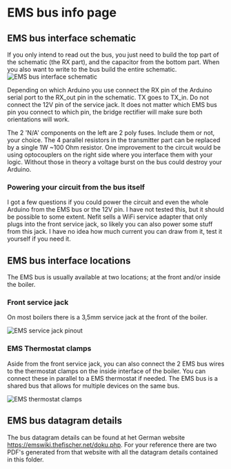 # EMS bus info page

## EMS bus interface schematic
If you only intend to read out the bus, you just need to build the top part of the schematic (the RX part), and the capacitor from the bottom part.
When you also want to write to the bus build the entire schematic.
![EMS bus interface schematic](http://www.mikrocontroller.net/attachment/95287/EMS_Interface.png)

Depending on which Arduino you use connect the RX pin of the Arduino serial port to the RX_out pin in the schematic.
TX goes to TX_in. Do not connect the 12V pin of the service jack.
It does not matter which EMS bus pin you connect to which pin, the bridge rectifier will make sure both orientations will work.

The 2 'N/A' components on the left are 2 poly fuses. Include them or not, your choice.
The 4 parallel resistors in the transmitter part can be replaced by a single 1W ~100 Ohm resistor. 
One improvement to the circuit would be using optocouplers on the right side where you interface them with your logic.
Without those in theory a voltage burst on the bus could destroy your Arduino.

### Powering your circuit from the bus itself
I got a few questions if you could power the circuit and even the whole Arduino from the EMS bus or the 12V pin.
I have not tested this, but it should be possible to some extent.
Nefit sells a WiFi service adapter that only plugs into the front service jack, so likely you can also power some stuff from this jack.
I have no idea how much current you can draw from it, test it yourself if you need it.

## EMS bus interface locations
The EMS bus is usually available at two locations; at the front and/or inside the boiler.

### Front service jack
On most boilers there is a 3,5mm service jack at the front of the boiler.

![EMS service jack pinout](https://github.com/bbqkees/Nefit-Buderus-EMS-bus-Arduino-Domoticz/blob/master/Documentation/EMS-bus-jack-pinout.JPG?raw=true)

### EMS Thermostat clamps
Aside from the front service jack, you can also connect the 2 EMS bus wires to the thermostat clamps on the inside interface of the boiler. You can connect these in parallel to a EMS thermostat if needed. The EMS bus is a shared bus that allows for multiple devices on the same bus.

![EMS thermostat clamps](https://github.com/bbqkees/Nefit-Buderus-EMS-bus-Arduino-Domoticz/blob/master/Documentation/ems-bus-on-boiler.JPG)

## EMS bus datagram details
The bus datagram details can be found at het German website https://emswiki.thefischer.net/doku.php.
For your reference there are two PDF's generated from that website with all the datagram details contained in this folder.


